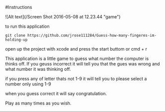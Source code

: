 #Instructions

![Alt text](/Screen Shot 2016-05-08 at 12.23.44 "game")


to run this application

```
git clone https://github.com/jrose111284/Guess-how-many-fingeres-im-holding-up
```

open up the project with xcode and press the start buttom or cmd + r

This application is a little game to guess what number the computer is thinks off.
If you geuss incorrect it will tell you that the gues was wrong and what number it was thinking off.

if you press any of letter thats not 1-9 it will tell you to please select a number only using 1-9

when you guess correct it will say congratulation.

Play as many times as you wish.

